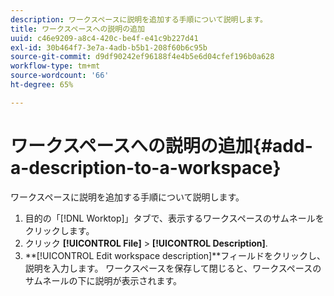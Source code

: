 ```yaml
---
description: ワークスペースに説明を追加する手順について説明します。
title: ワークスペースへの説明の追加
uuid: c46e9209-a8c4-420c-be4f-e41c9b227d41
exl-id: 30b464f7-3e7a-4adb-b5b1-208f60b6c95b
source-git-commit: d9df90242ef96188f4e4b5e6d04cfef196b0a628
workflow-type: tm+mt
source-wordcount: '66'
ht-degree: 65%

---
```


# ワークスペースへの説明の追加{#add-a-description-to-a-workspace}

ワークスペースに説明を追加する手順について説明します。

1. 目的の「[!DNL Worktop]」タブで、表示するワークスペースのサムネールをクリックします。
1. クリック **[!UICONTROL File]** > **[!UICONTROL Description]**.
1. **[!UICONTROL Edit workspace description]**フィールドをクリックし、説明を入力します。
ワークスペースを保存して閉じると、ワークスペースのサムネールの下に説明が表示されます。
